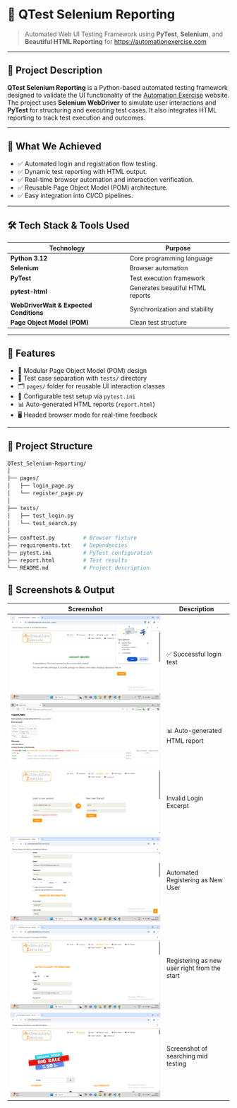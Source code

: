 # 🧪 QTest Selenium Reporting

> Automated Web UI Testing Framework using **PyTest**, **Selenium**, and **Beautiful HTML Reporting** for https://automationexercise.com

---

## 📖 Project Description

**QTest Selenium Reporting** is a Python-based automated testing framework designed to validate the UI functionality of the [Automation Exercise](https://automationexercise.com) website. The project uses **Selenium WebDriver** to simulate user interactions and **PyTest** for structuring and executing test cases. It also integrates HTML reporting to track test execution and outcomes.

---

## 🚀 What We Achieved

- ✅ Automated login and registration flow testing.
- ✅ Dynamic test reporting with HTML output.
- ✅ Real-time browser automation and interaction verification.
- ✅ Reusable Page Object Model (POM) architecture.
- ✅ Easy integration into CI/CD pipelines.

---

## 🛠️ Tech Stack & Tools Used

| Technology | Purpose                         |
|------------|----------------------------------|
| **Python 3.12** | Core programming language |
| **Selenium** | Browser automation |
| **PyTest** | Test execution framework |
| **pytest-html** | Generates beautiful HTML reports |
| **WebDriverWait & Expected Conditions** | Synchronization and stability |
| **Page Object Model (POM)** | Clean test structure |

---

## 🧰 Features

- 📄 Modular Page Object Model (POM) design
- 🧪 Test case separation with `tests/` directory
- 🗂️ `pages/` folder for reusable UI interaction classes
- 📑 Configurable test setup via `pytest.ini`
- 📊 Auto-generated HTML reports (`report.html`)
- 🖥️ Headed browser mode for real-time feedback

---

## 📂 Project Structure

```bash
QTest_Selenium-Reporting/
│
├── pages/
│   ├── login_page.py
│   └── register_page.py
│
├── tests/
│   ├── test_login.py
│   └── test_search.py
│
├── conftest.py         # Browser fixture
├── requirements.txt    # Dependencies
├── pytest.ini          # PyTest configuration
├── report.html         # Test results
└── README.md           # Project description
```

## 📸 Screenshots & Output

| Screenshot | Description |
|------------|-------------|
| ![Login Test](screenshots/successful_account_creation.png) | ✅ Successful login test |
| ![HTML Report](screenshots/test_report_html_file.png) | 📊 Auto-generated HTML report |
| ![Invalid Login](screenshots/test_valid_login.png) | Invalid Login Excerpt |
| ![Automated Registering](screenshots/automated_details_filling.png) | Automated Registering as New User |
| ![Automating Register](screenshots/registering_automated.png) | Registering as new user right from the start|
| ![Search Excerpt](screenshots/search_excerpt.png) | Screenshot of searching mid testing |

